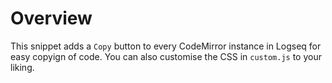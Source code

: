 # Overview

This snippet adds a `Copy` button to every CodeMirror instance in Logseq for easy copyign of code. You can also customise the CSS in `custom.js` to your liking.
